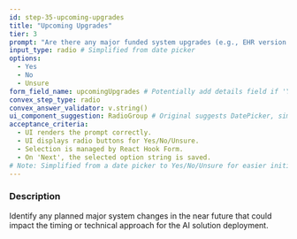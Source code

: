 ```yaml
---
id: step-35-upcoming-upgrades
title: "Upcoming Upgrades"
tier: 3
prompt: "Are there any major funded system upgrades (e.g., EHR version update, cloud migration) planned within the next 12 months?"
input_type: radio # Simplified from date picker
options:
  - Yes
  - No
  - Unsure
form_field_name: upcomingUpgrades # Potentially add details field if 'Yes'
convex_step_type: radio
convex_answer_validator: v.string()
ui_component_suggestion: RadioGroup # Original suggests DatePicker, simplified here. Could add conditional Textarea for details.
acceptance_criteria:
  - UI renders the prompt correctly.
  - UI displays radio buttons for Yes/No/Unsure.
  - Selection is managed by React Hook Form.
  - On 'Next', the selected option string is saved.
# Note: Simplified from a date picker to Yes/No/Unsure for easier initial implementation.
---
```


### Description

Identify any planned major system changes in the near future that could impact the timing or technical approach for the AI solution deployment. 